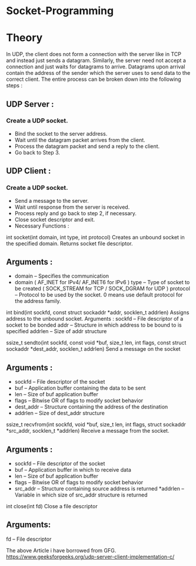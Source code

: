 # Socket-Programming
# Theory 
In UDP, the client does not form a connection with the server like in TCP and instead just sends a datagram. Similarly, the server need not accept a connection and just waits for datagrams to arrive. Datagrams upon arrival contain the address of the sender which the server uses to send data to the correct client. 
The entire process can be broken down into the following steps : 

## UDP Server :  

### Create a UDP socket.
* Bind the socket to the server address.
* Wait until the datagram packet arrives from the client.
* Process the datagram packet and send a reply to the client.
* Go back to Step 3.

## UDP Client :  

### Create a UDP socket.
* Send a message to the server.
* Wait until response from the server is received.
* Process reply and go back to step 2, if necessary.
* Close socket descriptor and exit.
* Necessary Functions :  

int socket(int domain, int type, int protocol)
Creates an unbound socket in the specified domain.
Returns socket file descriptor.

## Arguments : 
* domain – Specifies the communication 
* domain ( AF_INET for IPv4/ AF_INET6 for IPv6 ) 
type – Type of socket to be created 
( SOCK_STREAM for TCP / SOCK_DGRAM for UDP ) 
protocol – Protocol to be used by the socket. 
0 means use default protocol for the address family.  

int bind(int sockfd, const struct sockaddr *addr, socklen_t addrlen)
Assigns address to the unbound socket.
Arguments : 
sockfd – File descriptor of a socket to be bonded 
addr – Structure in which address to be bound to is specified 
addrlen – Size of addr structure  

ssize_t sendto(int sockfd, const void *buf, size_t len, int flags,
               const struct sockaddr *dest_addr, socklen_t addrlen)
Send a message on the socket
## Arguments : 
* sockfd – File descriptor of the socket 
* buf – Application buffer containing the data to be sent 
* len – Size of buf application buffer 
* flags – Bitwise OR of flags to modify socket behavior 
* dest_addr – Structure containing the address of the destination 
* addrlen – Size of dest_addr structure  

ssize_t recvfrom(int sockfd, void *buf, size_t len, int flags,
                 struct sockaddr *src_addr, socklen_t *addrlen)
Receive a message from the socket.

## Arguments : 
* sockfd – File descriptor of the socket 
* buf – Application buffer in which to receive data 
* len – Size of buf application buffer 
* flags – Bitwise OR of flags to modify socket behavior 
* src_addr – Structure containing source address is returned 
*addrlen – Variable in which size of src_addr structure is returned 

int close(int fd)
Close a file descriptor
## Arguments:

 fd – File descriptor



The above Article i have borrowed from GFG.
https://www.geeksforgeeks.org/udp-server-client-implementation-c/
